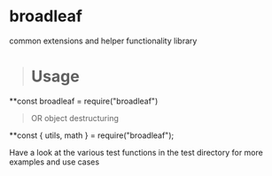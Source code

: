# broadleaf
common extensions and helper functionality library

> # Usage
**const broadleaf = require("broadleaf")

 >OR object destructuring
  
**const { utils, math } = require("broadleaf");

Have a look at the various test functions in the test directory for more examples and use cases
